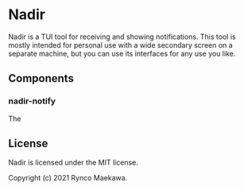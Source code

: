 # Nadir

Nadir is a TUI tool for receiving and showing notifications. This tool is mostly intended for personal use with a wide secondary screen on a separate machine, but you can use its interfaces for any use you like.

## Components

### nadir-notify

The

## License

Nadir is licensed under the MIT license.

Copyright (c) 2021 Rynco Maekawa.

